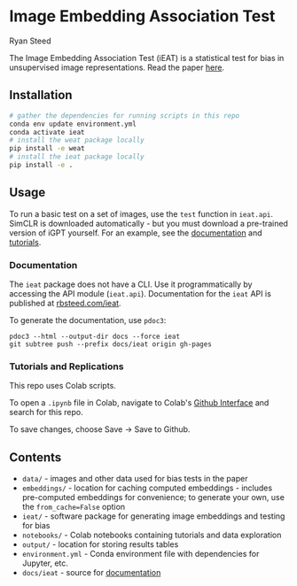 # Image Embedding Association Test

Ryan Steed

The Image Embedding Association Test (iEAT) is a statistical test for bias in unsupervised image representations. Read the paper [here](arxiv).

## Installation

```bash
# gather the dependencies for running scripts in this repo
conda env update environment.yml
conda activate ieat
# install the weat package locally
pip install -e weat
# install the ieat package locally
pip install -e .
```

## Usage
To run a basic test on a set of images, use the `test` function in `ieat.api`. 
SimCLR is downloaded automatically - but you must download a pre-trained version of iGPT yourself. 
For an example, see the [documentation](#documentation) and [tutorials](#tutorials-and-replications). 

### Documentation
The `ieat` package does not have a CLI. Use it programmatically by accessing the API module (`ieat.api`). 
Documentation for the `ieat` API is published at [rbsteed.com/ieat](https://rbsteed.com/ieat).

To generate the documentation, use `pdoc3`:
```
pdoc3 --html --output-dir docs --force ieat
git subtree push --prefix docs/ieat origin gh-pages
```

### Tutorials and Replications

This repo uses Colab scripts.

To open a `.ipynb` file in Colab, navigate to Colab's [Github Interface](http://colab.research.google.com/github) and search for this repo.

To save changes, choose Save -> Save to Github.

## Contents
- `data/` - images and other data used for bias tests in the paper
- `embeddings/` - location for caching computed embeddings - includes pre-computed embeddings for convenience; 
to generate your own, use the `from_cache=False` option
- `ieat/` - software package for generating image embeddings and testing for bias
- `notebooks/` - Colab notebooks containing tutorials and data exploration
- `output/` - location for storing results tables
- `environment.yml` - Conda environment file with dependencies for Jupyter, etc.
- `docs/ieat` - source for [documentation](https://rbsteed.com/ieat)